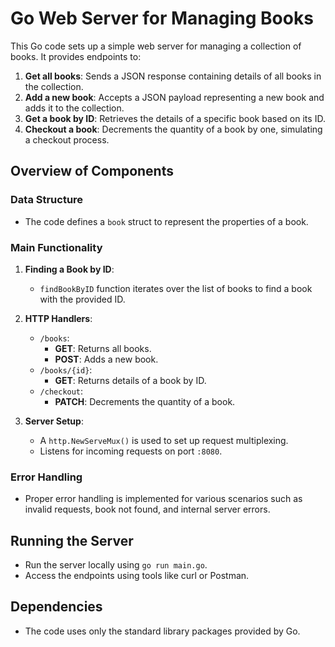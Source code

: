 # Go Web Server for Managing Books

This Go code sets up a simple web server for managing a collection of books. It provides endpoints to:

1. **Get all books**: Sends a JSON response containing details of all books in the collection.
2. **Add a new book**: Accepts a JSON payload representing a new book and adds it to the collection.
3. **Get a book by ID**: Retrieves the details of a specific book based on its ID.
4. **Checkout a book**: Decrements the quantity of a book by one, simulating a checkout process.

## Overview of Components

### Data Structure
- The code defines a `book` struct to represent the properties of a book.

### Main Functionality
1. **Finding a Book by ID**: 
   - `findBookByID` function iterates over the list of books to find a book with the provided ID.
   
2. **HTTP Handlers**:
   - `/books`: 
     - **GET**: Returns all books.
     - **POST**: Adds a new book.
   - `/books/{id}`: 
     - **GET**: Returns details of a book by ID.
   - `/checkout`: 
     - **PATCH**: Decrements the quantity of a book.

3. **Server Setup**:
   - A `http.NewServeMux()` is used to set up request multiplexing.
   - Listens for incoming requests on port `:8080`.

### Error Handling
- Proper error handling is implemented for various scenarios such as invalid requests, book not found, and internal server errors.

## Running the Server
- Run the server locally using `go run main.go`.
- Access the endpoints using tools like curl or Postman.

## Dependencies
- The code uses only the standard library packages provided by Go.
